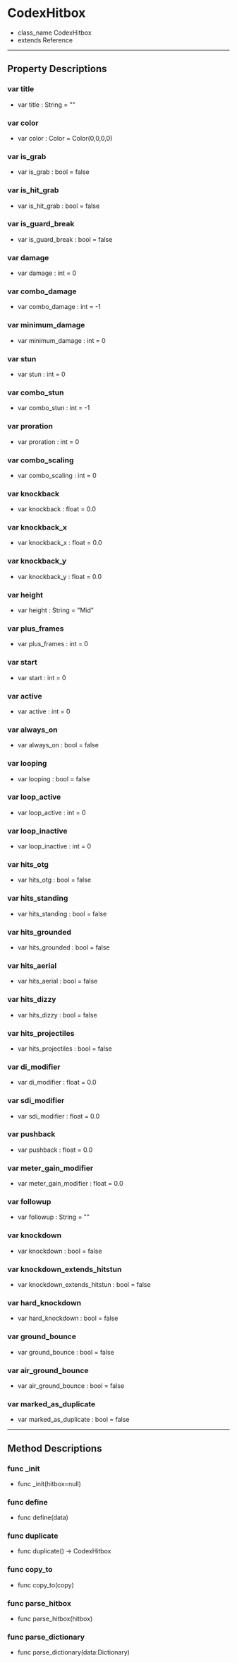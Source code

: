 # CodexHitbox
- class_name CodexHitbox
- extends Reference





---
## Property Descriptions

### var title
- var title : String = ""

[](https://hustledocs.trimaydev.com/docs/missing-description.md ':include')



### var color
- var color : Color = Color(0,0,0,0)

[](https://hustledocs.trimaydev.com/docs/missing-description.md ':include')



### var is_grab
- var is_grab : bool = false

[](https://hustledocs.trimaydev.com/docs/missing-description.md ':include')



### var is_hit_grab
- var is_hit_grab : bool = false

[](https://hustledocs.trimaydev.com/docs/missing-description.md ':include')



### var is_guard_break
- var is_guard_break : bool = false

[](https://hustledocs.trimaydev.com/docs/missing-description.md ':include')



### var damage
- var damage : int = 0

[](https://hustledocs.trimaydev.com/docs/missing-description.md ':include')



### var combo_damage
- var combo_damage : int = -1

[](https://hustledocs.trimaydev.com/docs/missing-description.md ':include')



### var minimum_damage
- var minimum_damage : int = 0

[](https://hustledocs.trimaydev.com/docs/missing-description.md ':include')



### var stun
- var stun : int = 0

[](https://hustledocs.trimaydev.com/docs/missing-description.md ':include')



### var combo_stun
- var combo_stun : int = -1

[](https://hustledocs.trimaydev.com/docs/missing-description.md ':include')



### var proration
- var proration : int = 0

[](https://hustledocs.trimaydev.com/docs/missing-description.md ':include')



### var combo_scaling
- var combo_scaling : int = 0

[](https://hustledocs.trimaydev.com/docs/missing-description.md ':include')



### var knockback
- var knockback : float = 0.0

[](https://hustledocs.trimaydev.com/docs/missing-description.md ':include')



### var knockback_x
- var knockback_x : float = 0.0

[](https://hustledocs.trimaydev.com/docs/missing-description.md ':include')



### var knockback_y
- var knockback_y : float = 0.0

[](https://hustledocs.trimaydev.com/docs/missing-description.md ':include')



### var height
- var height : String = "Mid"

[](https://hustledocs.trimaydev.com/docs/missing-description.md ':include')



### var plus_frames
- var plus_frames : int = 0

[](https://hustledocs.trimaydev.com/docs/missing-description.md ':include')



### var start
- var start : int = 0

[](https://hustledocs.trimaydev.com/docs/missing-description.md ':include')



### var active
- var active : int = 0

[](https://hustledocs.trimaydev.com/docs/missing-description.md ':include')



### var always_on
- var always_on : bool = false

[](https://hustledocs.trimaydev.com/docs/missing-description.md ':include')



### var looping
- var looping : bool = false

[](https://hustledocs.trimaydev.com/docs/missing-description.md ':include')



### var loop_active
- var loop_active : int = 0

[](https://hustledocs.trimaydev.com/docs/missing-description.md ':include')



### var loop_inactive
- var loop_inactive : int = 0

[](https://hustledocs.trimaydev.com/docs/missing-description.md ':include')



### var hits_otg
- var hits_otg : bool = false

[](https://hustledocs.trimaydev.com/docs/missing-description.md ':include')



### var hits_standing
- var hits_standing : bool = false

[](https://hustledocs.trimaydev.com/docs/missing-description.md ':include')



### var hits_grounded
- var hits_grounded : bool = false

[](https://hustledocs.trimaydev.com/docs/missing-description.md ':include')



### var hits_aerial
- var hits_aerial : bool = false

[](https://hustledocs.trimaydev.com/docs/missing-description.md ':include')



### var hits_dizzy
- var hits_dizzy : bool = false

[](https://hustledocs.trimaydev.com/docs/missing-description.md ':include')



### var hits_projectiles
- var hits_projectiles : bool = false

[](https://hustledocs.trimaydev.com/docs/missing-description.md ':include')



### var di_modifier
- var di_modifier : float = 0.0

[](https://hustledocs.trimaydev.com/docs/missing-description.md ':include')



### var sdi_modifier
- var sdi_modifier : float = 0.0

[](https://hustledocs.trimaydev.com/docs/missing-description.md ':include')



### var pushback
- var pushback : float = 0.0

[](https://hustledocs.trimaydev.com/docs/missing-description.md ':include')



### var meter_gain_modifier
- var meter_gain_modifier : float = 0.0

[](https://hustledocs.trimaydev.com/docs/missing-description.md ':include')



### var followup
- var followup : String = ""

[](https://hustledocs.trimaydev.com/docs/missing-description.md ':include')



### var knockdown
- var knockdown : bool = false

[](https://hustledocs.trimaydev.com/docs/missing-description.md ':include')



### var knockdown_extends_hitstun
- var knockdown_extends_hitstun : bool = false

[](https://hustledocs.trimaydev.com/docs/missing-description.md ':include')



### var hard_knockdown
- var hard_knockdown : bool = false

[](https://hustledocs.trimaydev.com/docs/missing-description.md ':include')



### var ground_bounce
- var ground_bounce : bool = false

[](https://hustledocs.trimaydev.com/docs/missing-description.md ':include')



### var air_ground_bounce
- var air_ground_bounce : bool = false

[](https://hustledocs.trimaydev.com/docs/missing-description.md ':include')



### var marked_as_duplicate
- var marked_as_duplicate : bool = false

[](https://hustledocs.trimaydev.com/docs/missing-description.md ':include')




---
## Method Descriptions

### func _init
- func _init(hitbox=null)

[](https://hustledocs.trimaydev.com/docs/missing-description.md ':include')



### func define
- func define(data)

[](https://hustledocs.trimaydev.com/docs/missing-description.md ':include')



### func duplicate
- func duplicate() -> CodexHitbox

[](https://hustledocs.trimaydev.com/docs/missing-description.md ':include')



### func copy_to
- func copy_to(copy)

[](https://hustledocs.trimaydev.com/docs/missing-description.md ':include')



### func parse_hitbox
- func parse_hitbox(hitbox)

[](https://hustledocs.trimaydev.com/docs/missing-description.md ':include')



### func parse_dictionary
- func parse_dictionary(data:Dictionary)

[](https://hustledocs.trimaydev.com/docs/missing-description.md ':include')




